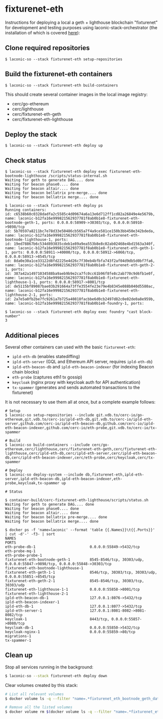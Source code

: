 # fixturenet-eth

Instructions for deploying a local a geth + lighthouse blockchain "fixturenet" for development and testing purposes using laconic-stack-orchestrator (the installation of which is covered [here](https://git.vdb.to/cerc-io/stack-orchestrator)):

## Clone required repositories

```
$ laconic-so --stack fixturenet-eth setup-repositories
```

## Build the fixturenet-eth containers

```
$ laconic-so --stack fixturenet-eth build-containers
```

This should create several container images in the local image registry:

* cerc/go-ethereum
* cerc/lighthouse
* cerc/fixturenet-eth-geth
* cerc/fixturenet-eth-lighthouse

## Deploy the stack

```
$ laconic-so --stack fixturenet-eth deploy up
```

## Check status

```
$ laconic-so --stack fixturenet-eth deploy exec fixturenet-eth-bootnode-lighthouse /scripts/status-internal.sh
Waiting for geth to generate DAG.... done
Waiting for beacon phase0.... done
Waiting for beacon altair.... done
Waiting for beacon bellatrix pre-merge.... done
Waiting for beacon bellatrix merge.... done

$ laconic-so --stack fixturenet-eth deploy ps
Running containers:
id: c6538b60c0328dadfa2c5585c4d09674a6a13e6d712ff1cd82a26849e4e5679b, name: laconic-b12fa16e999821562937781f8ab0b1e8-fixturenet-eth-bootnode-geth-1, ports: 0.0.0.0:58909->30303/tcp, 0.0.0.0:58910->9898/tcp
id: 5b70597a8211bc7e78d33e50486cb565a7f4a9ce581ce150b3bb450e342bdeda, name: laconic-b12fa16e999821562937781f8ab0b1e8-fixturenet-eth-bootnode-lighthouse-1, ports:
id: 19ed78867b6c534d893835cdeb1e89a9ea553b8e8c02ab02468e4bd1563a340f, name: laconic-b12fa16e999821562937781f8ab0b1e8-fixturenet-eth-geth-1-1, ports: 0.0.0.0:58911->40000/tcp, 0.0.0.0:58912->6060/tcp, 0.0.0.0:58913->8545/tcp
id: 8da0e30a1ce33122d8fd2225e4d26c7f30eb4bfbfa743f2af04d9db5d0bf7fa6, name: laconic-b12fa16e999821562937781f8ab0b1e8-fixturenet-eth-geth-2-1, ports:
id: 387a42a14971034588ba9aeb9b9e2ca7fc0cc61b96f8fe8c2ab770c9d6fb1e0f, name: laconic-b12fa16e999821562937781f8ab0b1e8-fixturenet-eth-lighthouse-1-1, ports: 0.0.0.0:58917->8001/tcp
id: de5115bf89087bae03b291664a73ffe3554fe23e79e4b8345e088b040d5580ac, name: laconic-b12fa16e999821562937781f8ab0b1e8-fixturenet-eth-lighthouse-2-1, ports:
id: 2a7e5a0fb2be7fc9261a7b725a40818facbbe6d0cb2497d82c0e02de0a8e959b, name: laconic-b12fa16e999821562937781f8ab0b1e8-foundry-1, ports:

$ laconic-so --stack fixturenet-eth deploy exec foundry "cast block-number"
3
```

## Additional pieces

Several other containers can used with the basic `fixturenet-eth`:

* `ipld-eth-db` (enables statediffing)
* `ipld-eth-server` (GQL and Ethereum API server, requires `ipld-eth-db`)
* `ipld-eth-beacon-db` and `ipld-eth-beacon-indexer` (for indexing Beacon chain blocks)
* `eth-probe` (captures eth1 tx gossip)
* `keycloak` (nginx proxy with keycloak auth for API authentication)
* `tx-spammer` (generates and sends automated transactions to the fixturenet)

It is not necessary to use them all at once, but a complete example follows:

```
# Setup
$ laconic-so setup-repositories --include git.vdb.to/cerc-io/go-ethereum,git.vdb.to/cerc-io/ipld-eth-db,git.vdb.to/cerc-io/ipld-eth-server,github.com/cerc-io/ipld-eth-beacon-db,github.com/cerc-io/ipld-eth-beacon-indexer,github.com/cerc-io/eth-probe,git.vdb.to/cerc-io/tx-spammer

# Build
$ laconic-so build-containers --include cerc/go-ethereum,cerc/lighthouse,cerc/fixturenet-eth-geth,cerc/fixturenet-eth-lighthouse,cerc/ipld-eth-db,cerc/ipld-eth-server,cerc/ipld-eth-beacon-db,cerc/ipld-eth-beacon-indexer,cerc/eth-probe,cerc/keycloak,cerc/tx-spammer

# Deploy
$ laconic-so deploy-system --include db,fixturenet-eth,ipld-eth-server,ipld-eth-beacon-db,ipld-eth-beacon-indexer,eth-probe,keycloak,tx-spammer up

# Status

$ container-build/cerc-fixturenet-eth-lighthouse/scripts/status.sh
Waiting for geth to generate DAG.... done
Waiting for beacon phase0.... done
Waiting for beacon altair.... done
Waiting for beacon bellatrix pre-merge.... done
Waiting for beacon bellatrix merge.... done

$ docker ps -f 'name=laconic' --format 'table {{.Names}}\t{{.Ports}}'  | cut -d'-' -f3- | sort
NAMES                                                                           PORTS
eth-probe-db-1                         0.0.0.0:55849->5432/tcp
eth-probe-mq-1
eth-probe-probe-1
fixturenet-eth-bootnode-geth-1         8545-8546/tcp, 30303/udp, 0.0.0.0:55847->9898/tcp, 0.0.0.0:55848->30303/tcp
fixturenet-eth-bootnode-lighthouse-1
fixturenet-eth-geth-1-1                8546/tcp, 30303/tcp, 30303/udp, 0.0.0.0:55851->8545/tcp
fixturenet-eth-geth-2-1                8545-8546/tcp, 30303/tcp, 30303/udp
fixturenet-eth-lighthouse-1-1          0.0.0.0:55858->8001/tcp
fixturenet-eth-lighthouse-2-1
ipld-eth-beacon-db-1                   127.0.0.1:8076->5432/tcp
ipld-eth-beacon-indexer-1
ipld-eth-db-1                          127.0.0.1:8077->5432/tcp
ipld-eth-server-1                      127.0.0.1:8081-8082->8081-8082/tcp
keycloak-1                             8443/tcp, 0.0.0.0:55857->8080/tcp
keycloak-db-1                          0.0.0.0:55850->5432/tcp
keycloak-nginx-1                       0.0.0.0:55859->80/tcp
migrations-1
tx-spammer-1
```

## Clean up

Stop all services running in the background:

```bash
$ laconic-so --stack fixturenet-eth deploy down
```

Clear volumes created by this stack:

```bash
# List all relevant volumes
$ docker volume ls -q --filter "name=.*fixturenet_eth_bootnode_geth_data|.*fixturenet_eth_geth_1_data|.*fixturenet_eth_geth_2_data|.*fixturenet_eth_lighthouse_1_data|.*fixturenet_eth_lighthouse_2_data"

# Remove all the listed volumes
$ docker volume rm $(docker volume ls -q --filter "name=.*fixturenet_eth_bootnode_geth_data|.*fixturenet_eth_geth_1_data|.*fixturenet_eth_geth_2_data|.*fixturenet_eth_lighthouse_1_data|.*fixturenet_eth_lighthouse_2_data")
```
